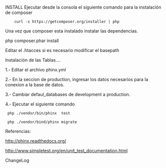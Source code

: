 
INSTALL
Ejecutar desde la consola  el siguiente comando para
la instalación de composer

		curl -s https://getcomposer.org/installer | php

Una vez que composer esta instalado instalar las dependencias.

php composer.phar install


Editar el .htacces si es necesario modificar el basepath


Instalación de las Tablas....

1.- Editar el archivo phinx.yml

2.- En la seccion de production, ingresar los datos necesarios para la conexion a la base de datos.

3.- Cambiar defaul_databases de development a production.

4.- Ejecutar el siguiente comando 


	 php ./vendor/bin/phinx  test

	 php ./vendor/bind/phinx migrate

Referencias: 

http://phinx.readthedocs.org/

http://www.simpletest.org/en/unit_test_documentation.html



ChangeLog
